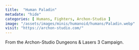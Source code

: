 ```yaml
---
title:  "Human Paladin"
metadate: "hide"
categories: [ Humans, Fighters, Archon-Studio ]
image: "/assets/images/minis/humanoid/humans/Paladin.webp"
visit: "https://archon-studio.com/"
---
```

From the Archon-Studio Dungeons & Lasers 3 Campaign.